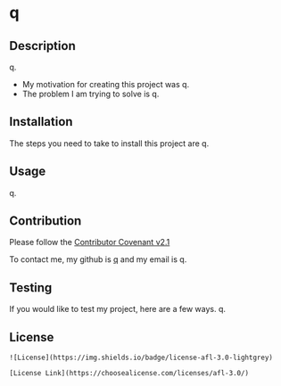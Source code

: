 # q

  ## Description 

  q.

  - My motivation for creating this project was q.
  - The problem I am trying to solve is q.

  ## Installation

  The steps you need to take to install this project are q.

  ## Usage

  q.

  ## Contribution

  Please follow the [Contributor Covenant v2.1](https://www.contributor-covenant.org/version/2/1/code_of_conduct/code_of_conduct.md)

  To contact me, my github is [q](https://github.com/q) and my email is q.

  ## Testing

  If you would like to test my project, here are a few ways. q.

  ## License
    ![License](https://img.shields.io/badge/license-afl-3.0-lightgrey)
    
    [License Link](https://choosealicense.com/licenses/afl-3.0/)

